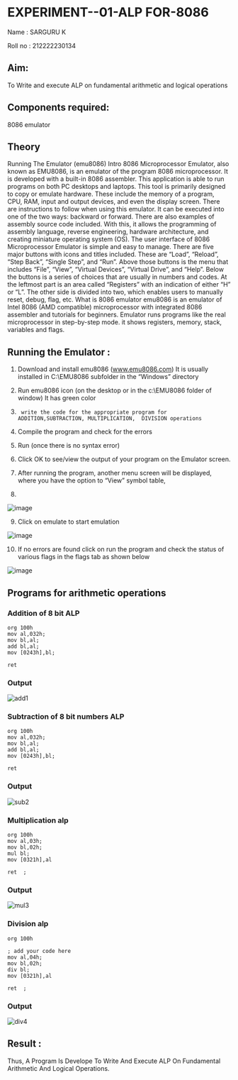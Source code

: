 # EXPERIMENT--01-ALP FOR-8086

Name : SARGURU K

Roll no : 212222230134


## Aim: 
To Write and execute ALP on fundamental arithmetic and logical operations
## Components required: 
8086  emulator 
## Theory 
Running The Emulator (emu8086) Intro 8086 Microprocessor Emulator, also known as EMU8086, is an emulator of the program 8086 microprocessor. It is developed with a built-in 8086 assembler. This application is able to run programs on both PC desktops and laptops. This tool is primarily designed to copy or emulate hardware. These include the memory of a program, CPU, RAM, input and output devices, and even the display screen. There are instructions to follow when using this emulator. It can be executed into one of the two ways: backward or forward. There are also examples of assembly source code included. With this, it allows the programming of assembly language, reverse engineering, hardware architecture, and creating miniature operating system (OS). The user interface of 8086 Microprocessor Emulator is simple and easy to manage. There are five major buttons with icons and titles included. These are “Load”, “Reload”, “Step Back”, “Single Step”, and “Run”. Above those buttons is the menu that includes “File”, “View”, “Virtual Devices”, “Virtual Drive”, and “Help”. Below the buttons is a series of choices that are usually in numbers and codes. At the leftmost part is an area called “Registers” with an indication of either “H” or “L”. The other side is divided into two, which enables users to manually reset, debug, flag, etc. What is 8086 emulator emu8086 is an emulator of Intel 8086 (AMD compatible) microprocessor with integrated 8086 assembler and tutorials for beginners. Emulator runs programs like the real microprocessor in step-by-step mode. it shows registers, memory, stack, variables and flags.


 ## Running the Emulator :
1.	Download and install emu8086 (www.emu8086.com) It is usually installed in C:\EMU8086 subfolder in the “Windows” directory
2.	  Run  emu8086 icon (on the desktop or in the c:\EMU8086 folder of window) It has green color 
 
 
3.		write the code for the appropriate program for ADDITION,SUBTRACTION, MULTIPLICATION,  DIVISION operations 

4.	 Compile the program and check for the errors 
5.	Run (once there is no syntax error) 

6.	Click OK to see/view the output of your program on the Emulator screen. 


7.	After running the program, another menu screen will be displayed, where you have the option to “View” symbol table,
8.	 


![image](https://user-images.githubusercontent.com/36288975/189273263-d65baae9-4b8f-4723-afb3-c0ffa4052b04.png)











9.	Click on emulate to start emulation 








![image](https://user-images.githubusercontent.com/36288975/189273273-9bb36ec1-e2e8-4892-8d35-37707332bfdc.png)








10.	If no errors are found click on run the program and check the status of various flags in the flags tab as shown below 






![image](https://user-images.githubusercontent.com/36288975/189273277-113a2a33-4a40-4ff8-95a5-ecd3a1f504fe.png)







## Programs for arithmetic  operations

### Addition  of 8 bit ALP 
```
org 100h
mov al,032h;
mov bl,al;
add bl,al;
mov [0243h],bl;

ret
```


### Output  

![add1](https://github.com/A-Thiyagarajan/EXPERIMENT--01-ALP-FOR-8086/assets/118707693/0d855108-e4c7-4bc7-a624-a0786a9dc267)

 
### Subtraction   of 8 bit numbers  ALP 

```
org 100h
mov al,032h;
mov bl,al;
add bl,al;
mov [0243h],bl;

ret
```
 
### Output  
![sub2](https://github.com/A-Thiyagarajan/EXPERIMENT--01-ALP-FOR-8086/assets/118707693/379b39e1-a12b-418d-8d77-8b95e7e18067)




### Multiplication alp 
```
org 100h
mov al,03h;
mov bl,02h;
mul bl;  
mov [0321h],al

ret  ;

```

 ### Output  

![mul3](https://github.com/A-Thiyagarajan/EXPERIMENT--01-ALP-FOR-8086/assets/118707693/a07b31a6-e21b-4013-ba96-93ffe28ad0a0)



### Division alp 
```
org 100h

; add your code here
mov al,04h;
mov bl,02h;
div bl;  
mov [0321h],al

ret  ;
```

### Output  

![div4](https://github.com/A-Thiyagarajan/EXPERIMENT--01-ALP-FOR-8086/assets/118707693/9253cbc0-7631-4a3c-bddc-00f76ddf0911)



## Result :
 Thus, A Program Is Develope To Write And Execute ALP On Fundamental Arithmetic And Logical Operations.









